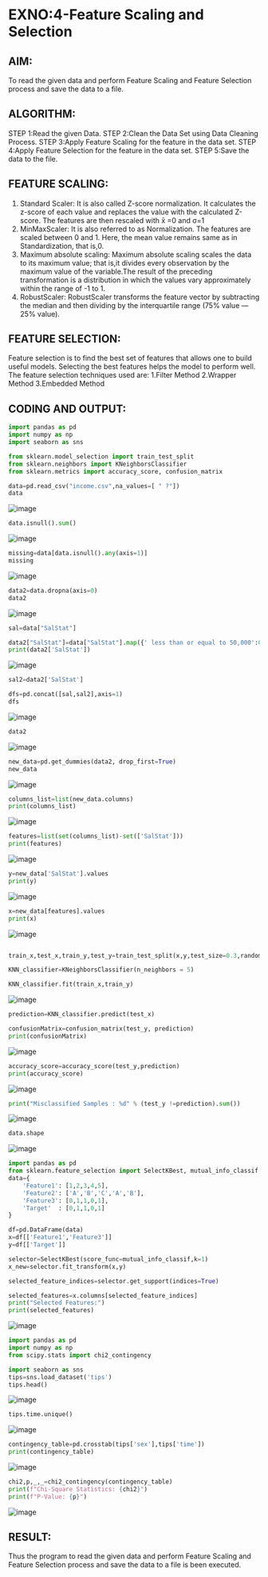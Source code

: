 # EXNO:4-Feature Scaling and Selection
## AIM:
To read the given data and perform Feature Scaling and Feature Selection process and save the
data to a file.

## ALGORITHM:
STEP 1:Read the given Data.
STEP 2:Clean the Data Set using Data Cleaning Process.
STEP 3:Apply Feature Scaling for the feature in the data set.
STEP 4:Apply Feature Selection for the feature in the data set.
STEP 5:Save the data to the file.

## FEATURE SCALING:
1. Standard Scaler: It is also called Z-score normalization. It calculates the z-score of each value and replaces the value with the calculated Z-score. The features are then rescaled with x̄ =0 and σ=1
2. MinMaxScaler: It is also referred to as Normalization. The features are scaled between 0 and 1. Here, the mean value remains same as in Standardization, that is,0.
3. Maximum absolute scaling: Maximum absolute scaling scales the data to its maximum value; that is,it divides every observation by the maximum value of the variable.The result of the preceding transformation is a distribution in which the values vary approximately within the range of -1 to 1.
4. RobustScaler: RobustScaler transforms the feature vector by subtracting the median and then dividing by the interquartile range (75% value — 25% value).

## FEATURE SELECTION:
Feature selection is to find the best set of features that allows one to build useful models. Selecting the best features helps the model to perform well.
The feature selection techniques used are:
1.Filter Method
2.Wrapper Method
3.Embedded Method


## CODING AND OUTPUT:
```py
import pandas as pd
import numpy as np
import seaborn as sns

from sklearn.model_selection import train_test_split
from sklearn.neighbors import KNeighborsClassifier
from sklearn.metrics import accuracy_score, confusion_matrix

data=pd.read_csv("income.csv",na_values=[ " ?"])
data
```
![image](https://github.com/PriyankaAnnadurai/EXNO-4-DS/assets/118351569/6f0f8b73-3335-4443-9ac8-aff7e5849c6b)

```py
data.isnull().sum()
```
![image](https://github.com/PriyankaAnnadurai/EXNO-4-DS/assets/118351569/451a6149-5c70-4cae-9d53-c4894ae2e8e4)

```py
missing=data[data.isnull().any(axis=1)]
missing
```
![image](https://github.com/PriyankaAnnadurai/EXNO-4-DS/assets/118351569/e909e09e-f12a-4114-8f4b-9de31056886e)

```py
data2=data.dropna(axis=0)
data2
```
![image](https://github.com/PriyankaAnnadurai/EXNO-4-DS/assets/118351569/80785ae2-4c93-43ee-904e-8afa82c8c839)

```py
sal=data["SalStat"]

data2["SalStat"]=data["SalStat"].map({' less than or equal to 50,000':0,' greater than 50,000':1})
print(data2['SalStat'])
```
![image](https://github.com/PriyankaAnnadurai/EXNO-4-DS/assets/118351569/c26296a0-3f88-4bea-bf79-02b5ae669153)

```py
sal2=data2['SalStat']

dfs=pd.concat([sal,sal2],axis=1)
dfs
```
![image](https://github.com/PriyankaAnnadurai/EXNO-4-DS/assets/118351569/d9a2e4db-be4b-47b2-8730-4cb7bffe0513)

```py
data2
```
![image](https://github.com/PriyankaAnnadurai/EXNO-4-DS/assets/118351569/57203963-f058-4216-9333-c4501452572c)

```py
new_data=pd.get_dummies(data2, drop_first=True)
new_data
```
![image](https://github.com/PriyankaAnnadurai/EXNO-4-DS/assets/118351569/cd218c4f-76f9-4cc9-9538-7b9eeec12b9d)
```py
columns_list=list(new_data.columns)
print(columns_list)
```
![image](https://github.com/PriyankaAnnadurai/EXNO-4-DS/assets/118351569/f2a2209e-dd66-41b9-8610-3e75f516f6cb)
```py
features=list(set(columns_list)-set(['SalStat']))
print(features)
```
![image](https://github.com/PriyankaAnnadurai/EXNO-4-DS/assets/118351569/d20c23e6-83a2-4190-9cf6-9b0f31be09d0)

```py
y=new_data['SalStat'].values
print(y)
```
![image](https://github.com/PriyankaAnnadurai/EXNO-4-DS/assets/118351569/2e35eac6-5a50-443c-994e-f76f201a97fe)
```py
x=new_data[features].values
print(x)
```
![image](https://github.com/PriyankaAnnadurai/EXNO-4-DS/assets/118351569/b3b040cd-c01e-41b1-b016-5a997c04d144)

```py

train_x,test_x,train_y,test_y=train_test_split(x,y,test_size=0.3,random_state=0)

KNN_classifier=KNeighborsClassifier(n_neighbors = 5)

KNN_classifier.fit(train_x,train_y)
```
![image](https://github.com/PriyankaAnnadurai/EXNO-4-DS/assets/118351569/cb077c23-9c1e-4d18-9c88-467ce8803cbb)

```py
prediction=KNN_classifier.predict(test_x)

confusionMatrix=confusion_matrix(test_y, prediction)
print(confusionMatrix)
```
![image](https://github.com/PriyankaAnnadurai/EXNO-4-DS/assets/118351569/da211449-6ff6-4da2-af63-c0c42aa74a5a)
```py
accuracy_score=accuracy_score(test_y,prediction)
print(accuracy_score)
```
![image](https://github.com/PriyankaAnnadurai/EXNO-4-DS/assets/118351569/a843759f-5e5c-41fa-af77-0da66b255bc4)
```py
print("Misclassified Samples : %d" % (test_y !=prediction).sum())
```
![image](https://github.com/PriyankaAnnadurai/EXNO-4-DS/assets/118351569/be2b2b8a-a9c6-45fa-903b-5b81c1fae78f)
```py
data.shape
```
![image](https://github.com/PriyankaAnnadurai/EXNO-4-DS/assets/118351569/33382151-f32e-4a5a-9b74-1de057499237)


```py
import pandas as pd
from sklearn.feature_selection import SelectKBest, mutual_info_classif, f_classif
data={
    'Feature1': [1,2,3,4,5],
    'Feature2': ['A','B','C','A','B'],
    'Feature3': [0,1,1,0,1],
    'Target'  : [0,1,1,0,1]
}

df=pd.DataFrame(data)
x=df[['Feature1','Feature3']]
y=df[['Target']]

selector=SelectKBest(score_func=mutual_info_classif,k=1)
x_new=selector.fit_transform(x,y)

selected_feature_indices=selector.get_support(indices=True)

selected_features=x.columns[selected_feature_indices]
print("Selected Features:")
print(selected_features)
```
![image](https://github.com/PriyankaAnnadurai/EXNO-4-DS/assets/118351569/b193f7fe-d80b-45b7-a9f4-1bea3fcec899)


```py
import pandas as pd
import numpy as np
from scipy.stats import chi2_contingency

import seaborn as sns
tips=sns.load_dataset('tips')
tips.head()
```
![image](https://github.com/PriyankaAnnadurai/EXNO-4-DS/assets/118351569/0d4792c8-f1ea-44c6-bce6-70f725363a75)
```py
tips.time.unique()
```
![image](https://github.com/PriyankaAnnadurai/EXNO-4-DS/assets/118351569/98f7d5ab-4712-4844-812c-4715c65b96a2)
```py
contingency_table=pd.crosstab(tips['sex'],tips['time'])
print(contingency_table)
```
![image](https://github.com/PriyankaAnnadurai/EXNO-4-DS/assets/118351569/8ca322ba-d9c9-4b94-b50e-876db6259e4f)

```py
chi2,p,_,_=chi2_contingency(contingency_table)
print(f"Chi-Square Statistics: {chi2}")
print(f"P-Value: {p}")
```

![image](https://github.com/PriyankaAnnadurai/EXNO-4-DS/assets/118351569/74662e12-9184-43e6-8754-32337b8aa010)


## RESULT:
Thus the program to read the given data and perform Feature Scaling and Feature Selection process and save the data to a file is been executed.
